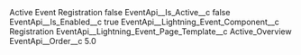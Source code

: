 <?xml version="1.0" encoding="UTF-8"?>
<CustomMetadata xmlns="http://soap.sforce.com/2006/04/metadata" xmlns:xsi="http://www.w3.org/2001/XMLSchema-instance" xmlns:xsd="http://www.w3.org/2001/XMLSchema">
    <label>Active Event Registration</label>
    <protected>false</protected>
    <values>
        <field>EventApi__Is_Active__c</field>
        <value xsi:type="xsd:boolean">false</value>
    </values>
    <values>
        <field>EventApi__Is_Enabled__c</field>
        <value xsi:type="xsd:boolean">true</value>
    </values>
    <values>
        <field>EventApi__Lightning_Event_Component__c</field>
        <value xsi:type="xsd:string">Registration</value>
    </values>
    <values>
        <field>EventApi__Lightning_Event_Page_Template__c</field>
        <value xsi:type="xsd:string">Active_Overview</value>
    </values>
    <values>
        <field>EventApi__Order__c</field>
        <value xsi:type="xsd:double">5.0</value>
    </values>
</CustomMetadata>
